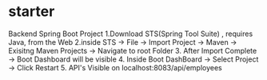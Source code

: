# starter
Backend Spring Boot Project
1.Download STS(Spring Tool Suite) , requires Java, from the Web
2.inside STS -> File -> Import Project -> Maven -> Exisitng Maven Projects -> Navigate to root Folder
3. After Import Complete -> Boot Dashboard will be visible
4. Inside Boot DashBoard -> Select Project -> Click Restart
5. API's Visible on localhost:8083/api/employees

